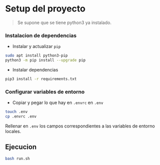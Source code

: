 # Setup del proyecto

> Se supone que se tiene python3 ya instalado.

### Instalacion de dependencias

- Instalar y actualizar `pip`
```bash
sudo apt install python3-pip
python3 -m pip install --upgrade pip
```

- Instalar dependencias
```bash
pip3 install -r requirements.txt
```

### Configurar variables de entorno

- Copiar y pegar lo que hay en `.envrc` en `.env`
```bash
touch .env
cp .envrc .env
```

Rellenar en `.env` los campos correspondientes a las variables de entorno locales.

## Ejecucion

```bash
bash run.sh
```